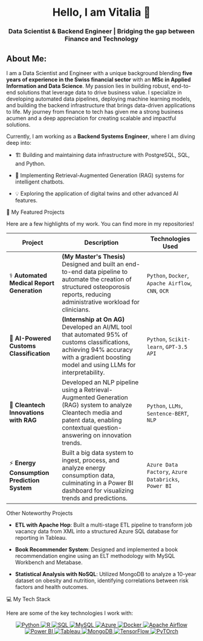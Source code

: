 <h1 align="center">Hello, I am Vitalia 👋</h1>
<h3 align="center">Data Scientist & Backend Engineer | Bridging the gap between Finance and Technology</h3>

## About Me: 
I am a Data Scientist and Engineer with a unique background blending **five years of experience in the Swiss financial sector** with an **MSc in Applied Information and Data Science**. My passion lies in building robust, end-to-end solutions that leverage data to drive business value. I specialize in developing automated data pipelines, deploying machine learning models, and building the backend infrastructure that brings data-driven applications to life. My journey from finance to tech has given me a strong business acumen and a deep appreciation for creating scalable and impactful solutions.

Currently, I am working as a **Backend Systems Engineer**, where I am diving deep into:

* 🏗️ Building and maintaining data infrastructure with PostgreSQL, SQL, and Python.

* 🤖 Implementing Retrieval-Augmented Generation (RAG) systems for intelligent chatbots.

* 💡 Exploring the application of digital twins and other advanced AI features.


🚀 My Featured Projects

Here are a few highlights of my work. You can find more in my repositories!

| Project | Description | Technologies Used |
|---|---|---|
| ⚕️ **Automated Medical Report Generation** | **(My Master's Thesis)** Designed and built an end-to-end data pipeline to automate the creation of structured osteoporosis reports, reducing administrative workload for clinicians. | `Python`, `Docker`, `Apache Airflow`, `CNN`, `OCR` |
| 🤖 **AI-Powered Customs Classification** | **(Internship at On AG)** Developed an AI/ML tool that automated 95% of customs classifications, achieving 94% accuracy with a gradient boosting model and using LLMs for interpretability. | `Python`, `Scikit-learn`, `GPT-3.5 API` |
| 🔬 **Cleantech Innovations with RAG** | Developed an NLP pipeline using a Retrieval-Augmented Generation (RAG) system to analyze Cleantech media and patent data, enabling contextual question-answering on innovation trends. | `Python`, `LLMs`, `Sentence-BERT`, `NLP` |
| ⚡ **Energy Consumption Prediction System** | Built a big data system to ingest, process, and analyze energy consumption data, culminating in a Power BI dashboard for visualizing trends and predictions. | `Azure Data Factory`, `Azure Databricks`, `Power BI` |

Other Noteworthy Projects

* **ETL with Apache Hop**: Built a multi-stage ETL pipeline to transform job vacancy data from XML into a structured Azure SQL database for reporting in Tableau.

* **Book Recommender System**: Designed and implemented a book recommendation engine using an ELT methodology with MySQL Workbench and Metabase.

* **Statistical Analysis with NoSQL**: Utilized MongoDB to analyze a 10-year dataset on obesity and nutrition, identifying correlations between risk factors and health outcomes.

💻 My Tech Stack

Here are some of the key technologies I work with:
<div align="center">
<a href="#">
<img src="https://img.shields.io/badge/Python-14354C?style=for-the-badge&logo=python&logoColor=white" alt="Python" />
</a>
<a href="#">
<img src="https://img.shields.io/badge/R-276DC3?style=for-the-badge&logo=r&logoColor=white" alt="R" />
</a>
<a href="#">
<img src="https://img.shields.io/badge/PostgreSQL-4169E1?style=for-the-badge&logo=postgresql&logoColor=white" alt="SQL" />
</a>
<a href="#">
<img src="https://img.shields.io/badge/MySQL-005C84?style=for-the-badge&logo=mysql&logoColor=white" alt="MySQL" />
</a>
<a href="#">
<img src="https://img.shields.io/badge/microsoft%20azure-0089D6?style=for-the-badge&logo=microsoft-azure&logoColor=white" alt="Azure" />
</a>
<a href="#">
<img src="https://img.shields.io/badge/Docker-2CA5E0?style=for-the-badge&logo=docker&logoColor=white" alt="Docker" />
</a>
<a href="#">
<img src="https://img.shields.io/badge/Airflow-017CEE?style=for-the-badge&logo=Apache%20Airflow&logoColor=white" alt="Apache Airflow" />
</a>
<a href="#">
<img src="https://img.shields.io/badge/PowerBI-F2C811?style=for-the-badge&logo=Power%20BI&logoColor=white" alt="Power BI" />
</a>
<a href="#">
<img src="https://img.shields.io/badge/Tableau-E97627?style=for-the-badge&logo=Tableau&logoColor=white" alt="Tableau" />
</a>
<a href="#">
<img src="https://img.shields.io/badge/MongoDB-47A248?style=for-the-badge&logo=mongodb&logoColor=white" alt="MongoDB"/>
</a>
<a href="#">
<img src="https://img.shields.io/badge/TensorFlow-FF6F00?style=for-the-badge&logo=tensorflow&logoColor=white" alt="TensorFlow" />
</a>
<a href="#">
<img src="https://img.shields.io/badge/PyTorch-EE4C2C?style=for-the-badge&logo=pytorch&logoColor=white" alt="PyTOrch" />
</a>
</div>

